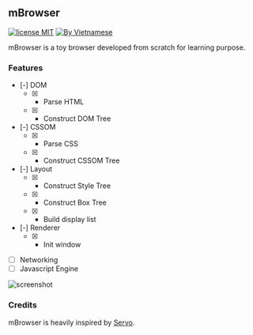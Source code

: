 ## mBrowser

[![license MIT](https://img.shields.io/badge/license-MIT-blue>)](https://github.com/MQuy/mbrowser/blob/master/LICENSE) [![By Vietnamese](https://raw.githubusercontent.com/webuild-community/badge/master/svg/by.svg)](https://webuild.community)

mBrowser is a toy browser developed from scratch for learning purpose.

### Features

- [-] DOM
  - [x] - Parse HTML
  - [x] - Construct DOM Tree
- [-] CSSOM
  - [x] - Parse CSS
  - [x] - Construct CSSOM Tree
- [-] Layout
  - [x] - Construct Style Tree
  - [x] - Construct Box Tree
  - [x] - Build display list
- [-] Renderer
  - [x] - Init window
- [ ] Networking
- [ ] Javascript Engine

![screenshot](https://i.imgur.com/heVV7P1.png)

### Credits

mBrowser is heavily inspired by [Servo](https://github.com/servo/servo).
